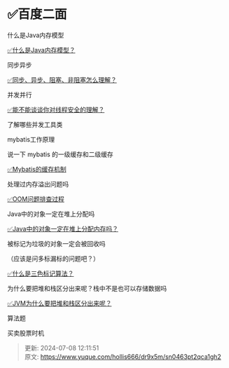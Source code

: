 # ✅百度二面



什么是Java内存模型

[✅什么是Java内存模型？](https://www.yuque.com/hollis666/dr9x5m/hmi3m1)

同步异步

[✅同步、异步、阻塞、非阻塞怎么理解？](https://www.yuque.com/hollis666/dr9x5m/bhoto944106qfong)

并发并行

[✅能不能谈谈你对线程安全的理解？](https://www.yuque.com/hollis666/dr9x5m/bnddbd#Xmfr0)

了解哪些并发工具类

mybatis工作原理

说一下 mybatis 的一级缓存和二级缓存

[✅Mybatis的缓存机制](https://www.yuque.com/hollis666/dr9x5m/mapxqi)

处理过内存溢出问题吗

[✅OOM问题排查过程](https://www.yuque.com/hollis666/dr9x5m/vdnaxh)

Java中的对象一定在堆上分配吗

[✅Java中的对象一定在堆上分配内存吗？](https://www.yuque.com/hollis666/dr9x5m/bx3qiz80wclfbmpw)

被标记为垃圾的对象一定会被回收吗

（应该是问多标漏标的问题吧？）

[✅什么是三色标记算法？](https://www.yuque.com/hollis666/dr9x5m/lva8a9gfhagbrw2g)

为什么要把堆和栈区分出来呢？栈中不是也可以存储数据吗

[✅JVM为什么要把堆和栈区分出来呢？](https://www.yuque.com/hollis666/dr9x5m/ab9w29iiz14ehgsi)

算法题

买卖股票时机



> 更新: 2024-07-08 12:11:51  
> 原文: <https://www.yuque.com/hollis666/dr9x5m/sn0463pt2qca1gh2>